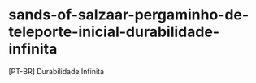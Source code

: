 # sands-of-salzaar-pergaminho-de-teleporte-inicial-durabilidade-infinita
[PT-BR] Durabilidade Infinita
